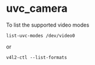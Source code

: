 # uvc_camera

To list the supported video modes

    list-uvc-modes /dev/video0 

or

    v4l2-ctl --list-formats
